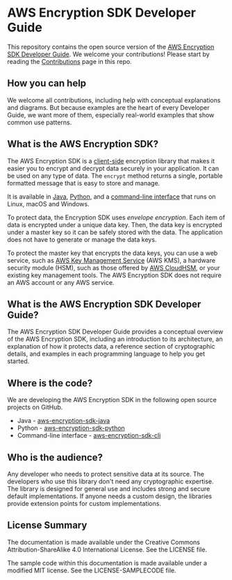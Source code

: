 # AWS Encryption SDK Developer Guide

This repository contains the open source version of the [AWS Encryption SDK Developer
Guide](https://docs.aws.amazon.com/encryption-sdk/latest/developer-guide/). We welcome your contributions! Please start by reading the
[Contributions](https://github.com/awsdocs/aws-encryption-sdk-docs/blob/master/CONTRIBUTING.md) page in this
repo.

## How you can help
We welcome all contributions, including help with conceptual explanations and diagrams. But because 
examples are the heart of every Developer Guide, we want more of them, especially real-world
examples that show common use patterns.

## What is the AWS Encryption SDK? 

The AWS Encryption SDK is a
[client-side](https://docs.aws.amazon.com/dynamodb-encryption-client/latest/devguide/client-server-side.html)
encryption library that makes it easier you to encrypt and decrypt data securely in your
application. It can be used on any type of data. The `encrypt`
method returns a single, portable formatted message that is easy to store and manage. 

It is available in [Java](https://docs.aws.amazon.com/encryption-sdk/latest/developer-guide/java.html),
[Python](https://docs.aws.amazon.com/encryption-sdk/latest/developer-guide/python.html), and a [command-line
interface](https://docs.aws.amazon.com/encryption-sdk/latest/developer-guide/crypto-cli.html) that runs on Linux, macOS and Windows.


To protect data, the Encryption SDK uses *envelope encryption*. Each item of data is encrypted under a unique data key. Then, the data key is encrypted under a master key so it can be safely stored with the data. The application does not have to generate or manage the data keys.

To protect the master key that encrypts the data keys, you can use a web service, such as [AWS Key
Management Service](https://docs.aws.amazon.com/kms/latest/developerguide/) (AWS KMS), a hardware
security module (HSM), such as those offered by [AWS
CloudHSM](https://docs.aws.amazon.com/cloudhsm/latest/userguide/), or your existing key management tools. The AWS Encryption SDK does not require an AWS
account or any AWS service.

## What is the AWS Encryption SDK Developer Guide?

The AWS Encryption SDK Developer Guide provides a
conceptual overview of the AWS Encryption SDK, including an introduction to its
architecture, an explanation of how it protects data, a reference section of cryptographic details,
and examples in each programming language to help you get started.

## Where is the code?
We are developing the AWS Encryption SDK in the following open source projects on GitHub. 

* Java - [aws-encryption-sdk-java](https://github.com/aws/aws-encryption-sdk-java)
* Python -
[aws-encryption-sdk-python](https://github.com/aws/aws-encryption-sdk-python)
* Command-line interface - [aws-encryption-sdk-cli](https://github.com/awslabs/aws-encryption-sdk-cli)

## Who is the audience?
Any developer who needs to protect sensitive data at its source. The developers who use this library
don't need any cryptographic expertise. The library is designed for general use and includes strong and secure default
implementations. If anyone needs a custom design, the libraries provide extension points for custom implementations.


## License Summary

The documentation is made available under the Creative Commons Attribution-ShareAlike 4.0 International License. See the LICENSE file.

The sample code within this documentation is made available under a modified MIT license. See the LICENSE-SAMPLECODE file.
